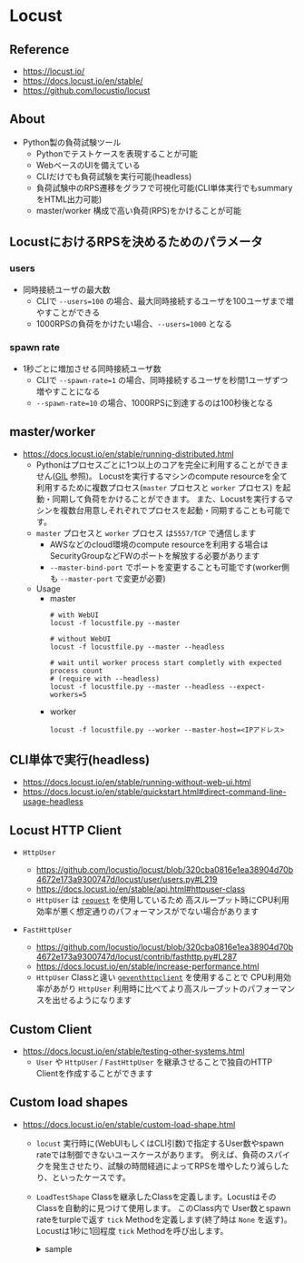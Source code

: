 # Locust

## Reference

- https://locust.io/
- https://docs.locust.io/en/stable/
- https://github.com/locustio/locust

## About

- Python製の負荷試験ツール
   - Pythonでテストケースを表現することが可能
   - WebベースのUIを備えている
   - CLIだけでも負荷試験を実行可能(headless)
   - 負荷試験中のRPS遷移をグラフで可視化可能(CLI単体実行でもsummaryをHTML出力可能)
   - master/worker 構成で高い負荷(RPS)をかけることが可能

## LocustにおけるRPSを決めるためのパラメータ

### users

- 同時接続ユーザの最大数
    - CLIで `--users=100` の場合、最大同時接続するユーザを100ユーザまで増やすことができる
    - 1000RPSの負荷をかけたい場合、`--users=1000` となる

### spawn rate

- 1秒ごとに増加させる同時接続ユーザ数
    - CLIで `--spawn-rate=1` の場合、同時接続するユーザを秒間1ユーザずつ増やすことになる
    - `--spawn-rate=10` の場合、1000RPSに到達するのは100秒後となる

## master/worker

- https://docs.locust.io/en/stable/running-distributed.html
    - Pythonはプロセスごとに1つ以上のコアを完全に利用することができません([GIL](https://realpython.com/python-gil/) 参照)。
      Locustを実行するマシンのcompute resourceを全て利用するために複数プロセス(`master` プロセスと `worker` プロセス) を起動・同期して負荷をかけることができます。
      また、Locustを実行するマシンを複数台用意しそれぞれでプロセスを起動・同期することも可能です。
    - `master` プロセスと `worker` プロセス は`5557/TCP` で通信します
       - AWSなどのcloud環境のcompute resourceを利用する場合はSecurityGroupなどFWのポートを解放する必要があります
       - `--master-bind-port` でポートを変更することも可能です(worker側も `--master-port` で変更が必要)
    - Usage
        - master
            ```
            # with WebUI
            locust -f locustfile.py --master

            # without WebUI
            locust -f locustfile.py --master --headless

            # wait until worker process start completly with expected process count
            # (require with --headless)
            locust -f locustfile.py --master --headless --expect-workers=5
            ```
        - worker
            ```
            locust -f locustfile.py --worker --master-host=<IPアドレス>
            ```

## CLI単体で実行(headless)

- https://docs.locust.io/en/stable/running-without-web-ui.html
- https://docs.locust.io/en/stable/quickstart.html#direct-command-line-usage-headless

## Locust HTTP Client

- `HttpUser`
    - https://github.com/locustio/locust/blob/320cba0816e1ea38904d70b4672e173a9300747d/locust/user/users.py#L219
    - https://docs.locust.io/en/stable/api.html#httpuser-class
    - `HttpUser` は [`request`](https://requests.readthedocs.io/en/latest/) を使用しているため
      高スループット時にCPU利用効率が悪く想定通りのパフォーマンスがでない場合があります

- `FastHttpUser`
    - https://github.com/locustio/locust/blob/320cba0816e1ea38904d70b4672e173a9300747d/locust/contrib/fasthttp.py#L287
    - https://docs.locust.io/en/stable/increase-performance.html
    - `HttpUser` Classと違い [`geventhttpclient`](https://github.com/geventhttpclient/geventhttpclient) を使用することで
      CPU利用効率があがり `HttpUser` 利用時に比べてより高スループットのパフォーマンスを出せるようになります

## Custom Client

- https://docs.locust.io/en/stable/testing-other-systems.html
    - `User` や `HttpUser` / `FastHttpUser` を継承させることで独自のHTTP Clientを作成することができます

## Custom load shapes

- https://docs.locust.io/en/stable/custom-load-shape.html
    - `locust` 実行時に(WebUIもしくはCLI引数)で指定するUser数やspawn rateでは制御できないユースケースがあります。
      例えば、負荷のスパイクを発生させたり、試験の時間経過によってRPSを増やしたり減らしたり、といったケースです。
    - `LoadTestShape` Classを継承したClassを定義します。LocustはそのClassを自動的に見つけて使用します。
      このClass内で User数とspawn rateをturpleで返す `tick` Methodを定義します(終了時は `None` を返す)。
      Locustは1秒に1回程度 `tick` Methodを呼び出します。

        <details><summary>sample</summary>
        ```
        from locust import FastHttpUser, task, constant_pacing, LoadTestShape
        
        
        class SampleCustomShape(LoadTestShape):
            stages = [
                {"duration": 120, "users": 10, "spawn_rate": 1},
                {"duration": 240, "users": 10, "spawn_rate": 0},
            ]
        
            def tick(self):
                run_time = self.get_run_time()
        
                for stage in self.stages:
                    if run_time < stage["duration"]:
                        tick_data = (stage["users"], stage["spawn_rate"])
                        return tick_data
        
                return None
        
        
        class SampleLoadTest(FastHttpUser):
            wait_time = constant_pacing(1)
        
            host = "http://localhost:3000"
        
            @task
            def task(self):
                name = self.host
                self.client.get("/",)
        ```
        </details>



